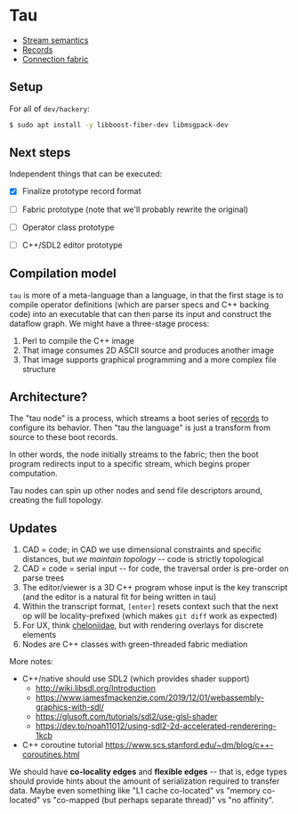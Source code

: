 # Tau
+ [Stream semantics](m/stream.md)
+ [Records](m/records.md)
+ [Connection fabric](m/fabric.md)


## Setup
For all of `dev/hackery`:

```sh
$ sudo apt install -y libboost-fiber-dev libmsgpack-dev
```


## Next steps
Independent things that can be executed:

+ [x] Finalize prototype record format
+ [ ] Fabric prototype (note that we'll probably rewrite the original)
+ [ ] Operator class prototype
+ [ ] C++/SDL2 editor prototype


## Compilation model
`tau` is more of a meta-language than a language, in that the first stage is to compile operator definitions (which are parser specs and C++ backing code) into an executable that can then parse its input and construct the dataflow graph. We might have a three-stage process:

1. Perl to compile the C++ image
2. That image consumes 2D ASCII source and produces another image
3. That image supports graphical programming and a more complex file structure


## Architecture?
The "tau node" is a process, which streams a boot series of [records](m/records.md) to configure its behavior. Then "tau the language" is just a transform from source to these boot records.

In other words, the node initially streams to the fabric; then the boot program redirects input to a specific stream, which begins proper computation.

Tau nodes can spin up other nodes and send file descriptors around, creating the full topology.


## Updates
1. CAD = code; in CAD we use dimensional constraints and specific distances, but _we maintain topology_ -- code is strictly topological
2. CAD = code = serial input -- for code, the traversal order is pre-order on parse trees
3. The editor/viewer is a 3D C++ program whose input is the key transcript (and the editor is a natural fit for being written in tau)
4. Within the transcript format, `[enter]` resets context such that the next op will be locality-prefixed (which makes `git diff` work as expected)
5. For UX, think [cheloniidae](https://spencertipping.com/cheloniidae), but with rendering overlays for discrete elements
6. Nodes are C++ classes with green-threaded fabric mediation

More notes:

+ C++/native should use SDL2 (which provides shader support)
  + http://wiki.libsdl.org/Introduction
  + https://www.jamesfmackenzie.com/2019/12/01/webassembly-graphics-with-sdl/
  + https://glusoft.com/tutorials/sdl2/use-glsl-shader
  + https://dev.to/noah11012/using-sdl2-2d-accelerated-renderering-1kcb
+ C++ coroutine tutorial https://www.scs.stanford.edu/~dm/blog/c++-coroutines.html

We should have **co-locality edges** and **flexible edges** -- that is, edge types should provide hints about the amount of serialization required to transfer data. Maybe even something like "L1 cache co-located" vs "memory co-located" vs "co-mapped (but perhaps separate thread)" vs "no affinity".
